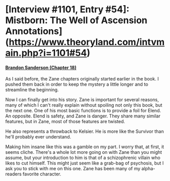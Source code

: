# [Interview #1101, Entry #54]: Mistborn: The Well of Ascension Annotations](https://www.theoryland.com/intvmain.php?i=1101#54)

#### [Brandon Sanderson (Chapter 18)](http://brandonsanderson.com/annotation-mistborn-2-chapter-eighteen/)

As I said before, the Zane chapters originally started earlier in the book. I pushed them back in order to keep the mystery a little longer and to streamline the beginning.

Now I can finally get into his story. Zane is important for several reasons, many of which I can't really explain without spoiling not only this book, but the next one. One of his most basic functions is to provide a foil for Elend. An opposite. Elend is safety, and Zane is danger. They share many similar features, but in Zane, most of those features are twisted.

He also represents a throwback to Kelsier. He is more like the Survivor than he'll probably ever understand.

Making him insane like this was a gamble on my part. I worry that, at first, it seems cliche. There's a whole lot more going on with Zane than you might assume, but your introduction to him is that of a schizophrenic villain who likes to cut himself. This might just seem like a grab-bag of psychosis, but I ask you to stick with me on this one. Zane has been many of my alpha-readers favorite character.

